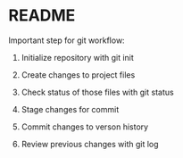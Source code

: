 # README #
Important step for git workflow:

1. Initialize repository with git init

2. Create changes to project files

3. Check status of those files with git status

4. Stage changes for commit 

5. Commit changes to verson history 

6. Review previous changes with git log
